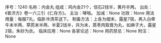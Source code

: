 序号：1240
名称：内金丸
组成：鸡内金21个，信石2钱半，黄丹半两。
出处：《普济方》卷一六三引《仁存方》。
主治：哮喘。
加减：None
功效：None
用法用量：每服7丸，临卧冷清茶送下。
制备方法：上各为细末，露星7宿，再入白牵牛末半两、葶苈末半两、半夏2钱半，共为末，蒸枣肉取膏为丸，如麻子大，露星2宿，朱砂为衣。
临床应用：None
各家论述：None
用药禁忌：None
附注：None
